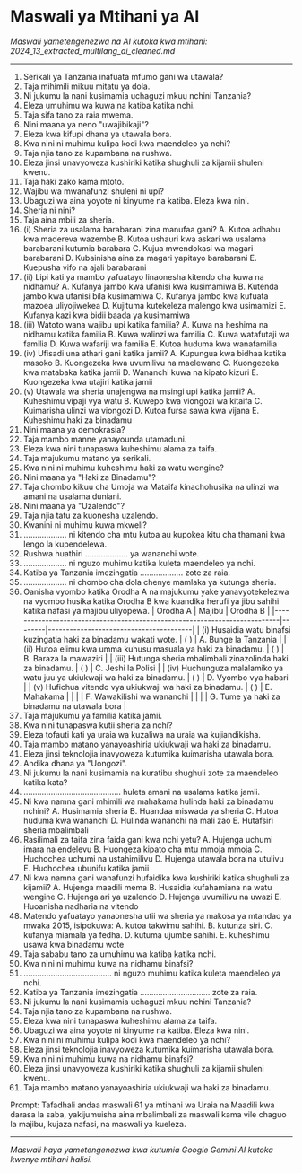 # Maswali ya Mtihani ya AI
*Maswali yametengenezwa na AI kutoka kwa mtihani: 2024_13_extracted_multilang_ai_cleaned.md*

---

1.  Serikali ya Tanzania inafuata mfumo gani wa utawala?
2.  Taja mihimili mikuu mitatu ya dola.
3.  Ni jukumu la nani kusimamia uchaguzi mkuu nchini Tanzania?
4.  Eleza umuhimu wa kuwa na katiba katika nchi.
5.  Taja sifa tano za raia mwema.
6.  Nini maana ya neno "uwajibikaji"?
7.  Eleza kwa kifupi dhana ya utawala bora.
8.  Kwa nini ni muhimu kulipa kodi kwa maendeleo ya nchi?
9.  Taja njia tano za kupambana na rushwa.
10. Eleza jinsi unavyoweza kushiriki katika shughuli za kijamii shuleni kwenu.
11.  Taja haki zako kama mtoto.
12.  Wajibu wa mwanafunzi shuleni ni upi?
13.  Ubaguzi wa aina yoyote ni kinyume na katiba. Eleza kwa nini.
14.  Sheria ni nini?
15.  Taja aina mbili za sheria.
16.  (i) Sheria za usalama barabarani zina manufaa gani?
     A. Kutoa adhabu kwa madereva wazembe
     B. Kutoa ushauri kwa askari wa usalama barabarani kutumia barabara
     C. Kujua mwendokasi wa magari barabarani
     D. Kubainisha aina za magari yapitayo barabarani
     E. Kuepusha vifo na ajali barabarani
17. (ii) Lipi kati ya mambo yafuatayo linaonesha kitendo cha kuwa na nidhamu?
     A. Kufanya jambo kwa ufanisi kwa kusimamiwa
     B. Kutenda jambo kwa ufanisi bila kusimamiwa
     C. Kufanya jambo kwa kufuata mazoea uliyojiwekea
     D. Kujituma kutekeleza malengo kwa usimamizi
     E. Kufanya kazi kwa bidii baada ya kusimamiwa
18. (iii) Watoto wana wajibu upi katika familia?
     A. Kuwa na heshima na nidhamu katika familia
     B. Kuwa walinzi wa familia
     C. Kuwa watafutaji wa familia
     D. Kuwa wafariji wa familia
     E. Kutoa huduma kwa wanafamilia
19. (iv) Ufisadi una athari gani katika jamii?
     A. Kupungua kwa bidhaa katika masoko
     B. Kuongezeka kwa uvumilivu na maelewano
     C. Kuongezeka kwa matabaka katika jamii
     D. Wananchi kuwa na kipato kizuri
     E. Kuongezeka kwa utajiri katika jamii
20. (v) Utawala wa sheria unajengwa na msingi upi katika jamii?
     A. Kuheshimu vipaji vya watu
     B. Kuwepo kwa viongozi wa kitaifa
     C. Kuimarisha ulinzi wa viongozi
     D. Kutoa fursa sawa kwa vijana
     E. Kuheshimu haki za binadamu
21. Nini maana ya demokrasia?
22. Taja mambo manne yanayounda utamaduni.
23. Eleza kwa nini tunapaswa kuheshimu alama za taifa.
24. Taja majukumu matano ya serikali.
25. Kwa nini ni muhimu kuheshimu haki za watu wengine?
26. Nini maana ya "Haki za Binadamu"?
27. Taja chombo kikuu cha Umoja wa Mataifa kinachohusika na ulinzi wa amani na usalama duniani.
28. Nini maana ya "Uzalendo"?
29. Taja njia tatu za kuonesha uzalendo.
30. Kwanini ni muhimu kuwa mkweli?
31. ................... ni kitendo cha mtu kutoa au kupokea kitu cha thamani kwa lengo la kupendelewa.
32. Rushwa huathiri ................... ya wananchi wote.
33. ................... ni nguzo muhimu katika kuleta maendeleo ya nchi.
34. Katiba ya Tanzania imezingatia ................... zote za raia.
35. ................... ni chombo cha dola chenye mamlaka ya kutunga sheria.
36. Oanisha vyombo katika Orodha A na majukumu yake yanavyotekelezwa na vyombo husika katika Orodha B kwa kuandika herufi ya jibu sahihi katika nafasi ya majibu uliyopewa.
    | Orodha A                                                                 | Majibu | Orodha B                               |
    |---------------------------------------------------------------------------|--------|----------------------------------------|
    | (i) Husaidia watu binafsi kuzingatia haki za binadamu wakati wote.       | ( )    | A. Bunge la Tanzania                   |
    | (ii) Hutoa elimu kwa umma kuhusu masuala ya haki za binadamu.            | ( )    | B. Baraza la mawaziri                  |
    | (iii) Hutunga sheria mbalimbali zinazolinda haki za binadamu.             | ( )    | C. Jeshi la Polisi                      |
    | (iv) Huchunguza malalamiko ya watu juu ya ukiukwaji wa haki za binadamu. | ( )    | D. Vyombo vya habari                   |
    | (v) Hufichua vitendo vya ukiukwaji wa haki za binadamu.                   | ( )    | E. Mahakama                             |
    |                                                                           |        | F. Wawakilishi wa wananchi             |
    |                                                                           |        | G. Tume ya haki za binadamu na utawala bora |
37. Taja majukumu ya familia katika jamii.
38. Kwa nini tunapaswa kutii sheria za nchi?
39. Eleza tofauti kati ya uraia wa kuzaliwa na uraia wa kujiandikisha.
40. Taja mambo matano yanayoashiria ukiukwaji wa haki za binadamu.
41. Eleza jinsi teknolojia inavyoweza kutumika kuimarisha utawala bora.
42. Andika dhana ya "Uongozi".
43. Ni jukumu la nani kusimamia na kuratibu shughuli zote za maendeleo katika kata?
44. ........................................... huleta amani na usalama katika jamii.
45. Ni kwa namna gani mhimili wa mahakama hulinda haki za binadamu nchini?
     A. Husimamia sheria
     B. Huandaa miswada ya sheria
     C. Hutoa huduma kwa wananchi
     D. Hulinda wananchi na mali zao
     E. Hutafsiri sheria mbalimbali
46. Rasilimali za taifa zina faida gani kwa nchi yetu?
     A. Hujenga uchumi imara na endelevu
     B. Huongeza kipato cha mtu mmoja mmoja
     C. Huchochea uchumi na ustahimilivu
     D. Hujenga utawala bora na utulivu
     E. Huchochea ubunifu katika jamii
47. Ni kwa namna gani wanafunzi hufaidika kwa kushiriki katika shughuli za kijamii?
     A. Hujenga maadili mema
     B. Husaidia kufahamiana na watu wengine
     C. Hujenga ari ya uzalendo
     D. Hujenga uvumilivu na uwazi
     E. Huoanisha nadharia na vitendo
48. Matendo yafuatayo yanaonesha utii wa sheria ya makosa ya mtandao ya mwaka 2015, isipokuwa:
     A. kutoa takwimu sahihi.
     B. kutunza siri.
     C. kufanya miamala ya fedha.
     D. kutuma ujumbe sahihi.
     E. kuheshimu usawa kwa binadamu wote
49. Taja sababu tano za umuhimu wa katiba katika nchi.
50. Kwa nini ni muhimu kuwa na nidhamu binafsi?
51. ....................................... ni nguzo muhimu katika kuleta maendeleo ya nchi.
52. Katiba ya Tanzania imezingatia ............................... zote za raia.
53. Ni jukumu la nani kusimamia uchaguzi mkuu nchini Tanzania?
54. Taja njia tano za kupambana na rushwa.
55. Eleza kwa nini tunapaswa kuheshimu alama za taifa.
56. Ubaguzi wa aina yoyote ni kinyume na katiba. Eleza kwa nini.
57. Kwa nini ni muhimu kulipa kodi kwa maendeleo ya nchi?
58. Eleza jinsi teknolojia inavyoweza kutumika kuimarisha utawala bora.
59. Kwa nini ni muhimu kuwa na nidhamu binafsi?
60. Eleza jinsi unavyoweza kushiriki katika shughuli za kijamii shuleni kwenu.
61. Taja mambo matano yanayoashiria ukiukwaji wa haki za binadamu.

Prompt: Tafadhali andaa maswali 61 ya mtihani wa Uraia na Maadili kwa darasa la saba, yakijumuisha aina mbalimbali za maswali kama vile chaguo la majibu, kujaza nafasi, na maswali ya kueleza.

---
*Maswali haya yametengenezwa kwa kutumia Google Gemini AI kutoka kwenye mtihani halisi.*
